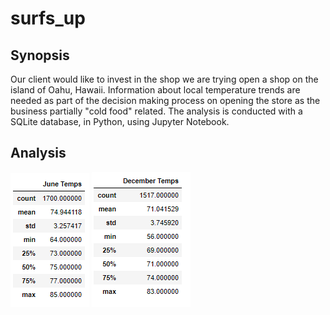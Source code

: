 # surfs_up

## Synopsis
Our client would like to invest in the shop we are trying open a shop on the island of Oahu, Hawaii.  Information about local temperature trends are needed as part of the decision making process on opening the store as the business partially "cold food" related.  The analysis is conducted with a SQLite database, in Python, using Jupyter Notebook.

## Analysis
![jntemp_deliv1](Resources/jntemp_deliv1.PNG) ![dectemp_deliv1](Resources/dectemp_deliv1.PNG)

